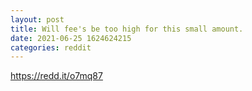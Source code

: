 ```yaml
--- 
layout: post 
title: Will fee's be too high for this small amount. 
date: 2021-06-25 1624624215 
categories: reddit 
--- 
```

https://redd.it/o7mq87
